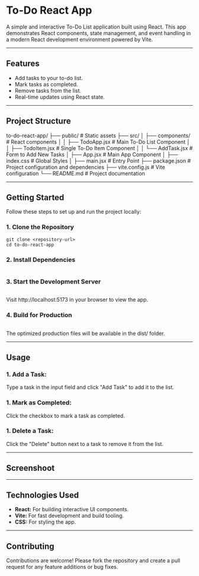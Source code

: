 # To-Do React App

A simple and interactive To-Do List application built using React. This app demonstrates React components, state management, and event handling in a modern React development environment powered by Vite.

---

## Features

- Add tasks to your to-do list.
- Mark tasks as completed.
- Remove tasks from the list.
- Real-time updates using React state.

---

## Project Structure

to-do-react-app/ 
├── public/ # Static assets 
├── src/ 
│ ├── components/ # React components 
│ │ ├── TodoApp.jsx # Main To-Do List Component 
│ │ ├── TodoItem.jsx # Single To-Do Item Component 
│ │ └── AddTask.jsx # Form to Add New Tasks 
│ ├── App.jsx # Main App Component 
│ ├── index.css # Global Styles 
│ ├── main.jsx # Entry Point 
├── package.json # Project configuration and dependencies 
├── vite.config.js # Vite configuration 
└── README.md # Project documentation

---

## Getting Started

Follow these steps to set up and run the project locally:

### 1. Clone the Repository

```
git clone <repository-url>
cd to-do-react-app
```

### 2. Install Dependencies

```npm install
```

### 3. Start the Development Server

```npm run dev
```

Visit http://localhost:5173 in your browser to view the app.

### 4. Build for Production

```npm run build
```

The optimized production files will be available in the dist/ folder.

---

## Usage

### 1. **Add a Task:**
Type a task in the input field and click "Add Task" to add it to the list.

### 1. **Mark as Completed:**
Click the checkbox to mark a task as completed.

### 1. **Delete a Task:**
Click the "Delete" button next to a task to remove it from the list.

---

## Screenshoot

---

## Technologies Used

- **React:** For building interactive UI components.
- **Vite:** For fast development and build tooling.
- **CSS:** For styling the app.

---

## Contributing

Contributions are welcome! Please fork the repository and create a pull request for any feature additions or bug fixes.
